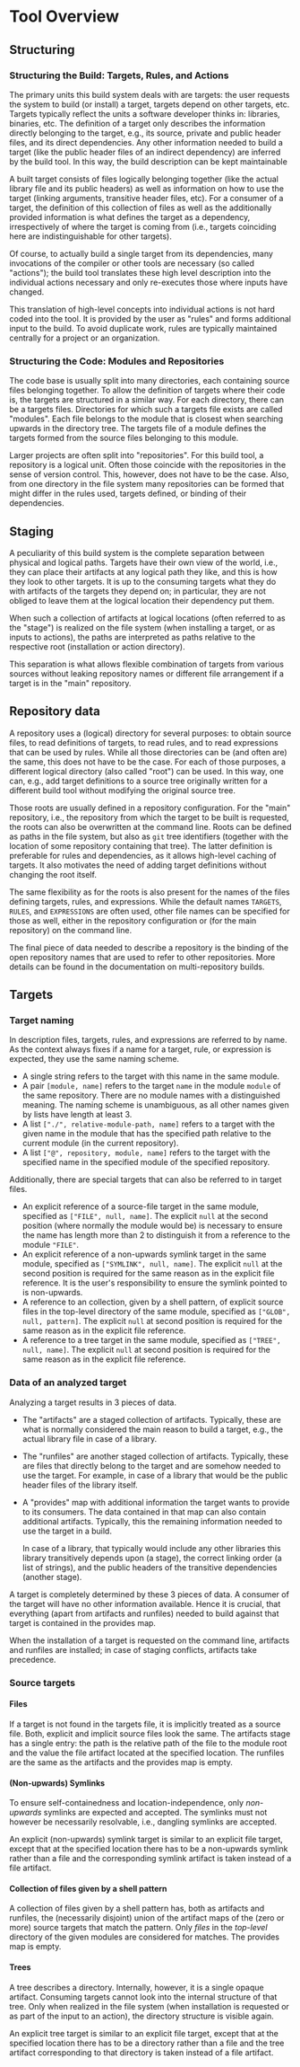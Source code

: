 Tool Overview
=============

Structuring
-----------

### Structuring the Build: Targets, Rules, and Actions

The primary units this build system deals with are targets: the user
requests the system to build (or install) a target, targets depend on
other targets, etc. Targets typically reflect the units a software
developer thinks in: libraries, binaries, etc. The definition of a
target only describes the information directly belonging to the target,
e.g., its source, private and public header files, and its direct
dependencies. Any other information needed to build a target (like the
public header files of an indirect dependency) are inferred by the build
tool. In this way, the build description can be kept maintainable

A built target consists of files logically belonging together (like the
actual library file and its public headers) as well as information on
how to use the target (linking arguments, transitive header files, etc).
For a consumer of a target, the definition of this collection of files
as well as the additionally provided information is what defines the
target as a dependency, irrespectively of where the target is coming from
(i.e., targets coinciding here are indistinguishable for other targets).

Of course, to actually build a single target from its dependencies, many
invocations of the compiler or other tools are necessary (so called
"actions"); the build tool translates these high level description
into the individual actions necessary and only re-executes those where
inputs have changed.

This translation of high-level concepts into individual actions is not
hard coded into the tool. It is provided by the user as "rules" and
forms additional input to the build. To avoid duplicate work, rules are
typically maintained centrally for a project or an organization.

### Structuring the Code: Modules and Repositories

The code base is usually split into many directories, each containing
source files belonging together. To allow the definition of targets
where their code is, the targets are structured in a similar way. For
each directory, there can be a targets files. Directories for which such
a targets file exists are called "modules". Each file belongs to the
module that is closest when searching upwards in the directory tree. The
targets file of a module defines the targets formed from the source
files belonging to this module.

Larger projects are often split into "repositories". For this build
tool, a repository is a logical unit. Often those coincide with the
repositories in the sense of version control. This, however, does not
have to be the case. Also, from one directory in the file system many
repositories can be formed that might differ in the rules used, targets
defined, or binding of their dependencies.

Staging
-------

A peculiarity of this build system is the complete separation between
physical and logical paths. Targets have their own view of the world,
i.e., they can place their artifacts at any logical path they like, and
this is how they look to other targets. It is up to the consuming
targets what they do with artifacts of the targets they depend on; in
particular, they are not obliged to leave them at the logical location
their dependency put them.

When such a collection of artifacts at logical locations (often referred
to as the "stage") is realized on the file system (when installing a
target, or as inputs to actions), the paths are interpreted as paths
relative to the respective root (installation or action directory).

This separation is what allows flexible combination of targets from
various sources without leaking repository names or different file
arrangement if a target is in the "main" repository.

Repository data
---------------

A repository uses a (logical) directory for several purposes: to obtain
source files, to read definitions of targets, to read rules, and to read
expressions that can be used by rules. While all those directories can be
(and often are) the same, this does not have to be the case. For each
of those purposes, a different logical directory (also called "root")
can be used. In this way, one can, e.g., add target definitions to a
source tree originally written for a different build tool without
modifying the original source tree.

Those roots are usually defined in a repository configuration. For the
"main" repository, i.e., the repository from which the target to be
built is requested, the roots can also be overwritten at the command
line. Roots can be defined as paths in the file system, but also as
`git` tree identifiers (together with the location of some repository
containing that tree). The latter definition is preferable for rules and
dependencies, as it allows high-level caching of targets. It also
motivates the need of adding target definitions without changing the
root itself.

The same flexibility as for the roots is also present for the names of
the files defining targets, rules, and expressions. While the default
names `TARGETS`, `RULES`, and `EXPRESSIONS` are often used, other file
names can be specified for those as well, either in the repository
configuration or (for the main repository) on the command line.

The final piece of data needed to describe a repository is the binding
of the open repository names that are used to refer to other
repositories. More details can be found in the documentation on
multi-repository builds.

Targets
-------

### Target naming

In description files, targets, rules, and expressions are referred to by
name. As the context always fixes if a name for a target, rule, or
expression is expected, they use the same naming scheme.

 - A single string refers to the target with this name in the same
   module.
 - A pair `[module, name]` refers to the target `name` in the module
   `module` of the same repository. There are no module names with a
   distinguished meaning. The naming scheme is unambiguous, as all
   other names given by lists have length at least 3.
 - A list `["./", relative-module-path, name]` refers to a target with
   the given name in the module that has the specified path relative to
   the current module (in the current repository).
 - A list `["@", repository, module, name]` refers to the target with
   the specified name in the specified module of the specified
   repository.

Additionally, there are special targets that can also be referred to in
target files.

 - An explicit reference of a source-file target in the same module,
   specified as `["FILE", null, name]`. The explicit `null` at the
   second position (where normally the module would be) is necessary to
   ensure the name has length more than 2 to distinguish it from a
   reference to the module `"FILE"`.
 - An explicit reference of a non-upwards symlink target in the same module,
   specified as `["SYMLINK", null, name]`. The explicit `null` at the
   second position is required for the same reason as in the explicit
   file reference. It is the user's responsibility to ensure the symlink
   pointed to is non-upwards.
 - A reference to an collection, given by a shell pattern, of explicit
   source files in the top-level directory of the same module,
   specified as `["GLOB", null, pattern]`. The explicit `null` at
   second position is required for the same reason as in the explicit
   file reference.
 - A reference to a tree target in the same module, specified as
   `["TREE", null, name]`. The explicit `null` at second position is
   required for the same reason as in the explicit file reference.

### Data of an analyzed target

Analyzing a target results in 3 pieces of data.

 - The "artifacts" are a staged collection of artifacts. Typically,
   these are what is normally considered the main reason to build a
   target, e.g., the actual library file in case of a library.

 - The "runfiles" are another staged collection of artifacts.
   Typically, these are files that directly belong to the target and
   are somehow needed to use the target. For example, in case of a
   library that would be the public header files of the library itself.

 - A "provides" map with additional information the target wants to
   provide to its consumers. The data contained in that map can also
   contain additional artifacts. Typically, this the remaining
   information needed to use the target in a build.

   In case of a library, that typically would include any other
   libraries this library transitively depends upon (a stage), the
   correct linking order (a list of strings), and the public headers of
   the transitive dependencies (another stage).

A target is completely determined by these 3 pieces of data. A consumer
of the target will have no other information available. Hence it is
crucial, that everything (apart from artifacts and runfiles) needed to
build against that target is contained in the provides map.

When the installation of a target is requested on the command line,
artifacts and runfiles are installed; in case of staging conflicts,
artifacts take precedence.

### Source targets

#### Files

If a target is not found in the targets file, it is implicitly
treated as a source file. Both, explicit and implicit source files
look the same. The artifacts stage has a single entry: the path is
the relative path of the file to the module root and the value the
file artifact located at the specified location. The runfiles are
the same as the artifacts and the provides map is empty.

#### (Non-upwards) Symlinks

To ensure self-containedness and location-independence, only
*non-upwards* symlinks are expected and accepted. The symlinks
must not however be necessarily resolvable, i.e., dangling symlinks
are accepted.

An explicit (non-upwards) symlink target is similar to an explicit file target,
except that at the specified location there has to be a non-upwards symlink
rather than a file and the corresponding symlink artifact is taken instead of a
file artifact.

#### Collection of files given by a shell pattern

A collection of files given by a shell pattern has, both as
artifacts and runfiles, the (necessarily disjoint) union of the
artifact maps of the (zero or more) source targets that match the
pattern. Only *files* in the *top-level* directory of the given
modules are considered for matches. The provides map is empty.

#### Trees

A tree describes a directory. Internally, however, it is a single
opaque artifact. Consuming targets cannot look into the internal
structure of that tree. Only when realized in the file system (when
installation is requested or as part of the input to an action), the
directory structure is visible again.

An explicit tree target is similar to an explicit file target,
except that at the specified location there has to be a directory
rather than a file and the tree artifact corresponding to that
directory is taken instead of a file artifact.
